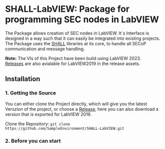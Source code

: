 # SHALL-LabVIEW: Package for programming SEC nodes in LabVIEW
The Package allows creation of SEC nodes in LabVIEW. It´s Interface is designed in a way such that it can easily be integrated into existing projects. The Package uses the [SHALL](https://github.com/SampleEnvironment/SHALL) libraries at its core, to handle all SECoP communication and message handling.

**Note:**
The VIs of this Project have been build using LabVIEW 2023. [Releases](https://github.com/SampleEnvironment/SHALL-LabVIEW/releases/latest) are also avialable for LabVIEW2019 in the release assets.


## Installation

### 1. Getting the Source  
You can either clone the Project directly, which will give you the latest Verszion of the project, or choose a [Release](https://github.com/SampleEnvironment/SHALL-LabVIEW/releases), here you can also download a version that is exported for LabVIEW 2019.

Clone the Repository:
```git clone https://github.com/SampleEnvironment/SHALL-LabVIEW.git``` 

### 2. Before you can start 
